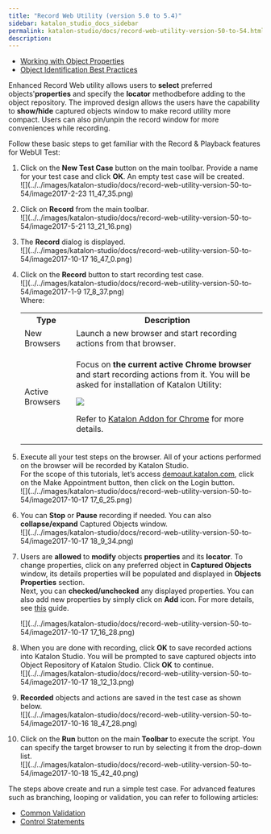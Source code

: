```yaml
---
title: "Record Web Utility (version 5.0 to 5.4)" 
sidebar: katalon_studio_docs_sidebar
permalink: katalon-studio/docs/record-web-utility-version-50-to-54.html 
description: 
---
```

*   [Working with Object Properties](https://docs.katalon.com/x/ZxlO)
*   [Object Identification Best Practices](https://docs.katalon.com/display/KD/Optimizing+Object+Identification+and+Tools)

Enhanced Record Web utility allows users to **select** preferred objects'**properties** and specify the **locator** methodbefore adding to the object repository. The improved design allows the users have the capability to **show/hide** captured objects window to make record utility more compact. Users can also pin/unpin the record window for more conveniences while recording.

Follow these basic steps to get familiar with the Record & Playback features for WebUI Test:  

1.  Click on the **New Test Case** button on the main toolbar. Provide a name for your test case and click **OK**. An empty test case will be created.   
    ![](../../images/katalon-studio/docs/record-web-utility-version-50-to-54/image2017-2-23 11_47_35.png)  
      
    
2.  Click on **Record** from the main toolbar.  
    ![](../../images/katalon-studio/docs/record-web-utility-version-50-to-54/image2017-5-21 13_21_16.png)  
      
    
3.  The **Record** dialog is displayed.  
    ![](../../images/katalon-studio/docs/record-web-utility-version-50-to-54/image2017-10-17 16_47_0.png)  
      
    
4.  Click on the **Record** button to start recording test case.   
    ![](../../images/katalon-studio/docs/record-web-utility-version-50-to-54/image2017-1-9 17_8_37.png)  
    Where:
    
    <table class="wrapped confluenceTable"><colgroup><col><col></colgroup><tbody><tr class="xtr-0"><th class="xtd-0-0 confluenceTh">Type</th><th class="xtd-0-1 confluenceTh">Description</th></tr><tr class="xtr-1"><td class="xtd-1-0 confluenceTd">New Browsers</td><td class="xtd-1-1 confluenceTd">Launch a new browser and start recording actions from that browser.</td></tr><tr class="xtr-2"><td class="xtd-2-0 confluenceTd">Active Browsers</td><td class="xtd-2-1 confluenceTd"><div class="content-wrapper"><p>Focus on <strong>the current active Chrome browser</strong> and start recording actions from it. You will be asked for installation of Katalon Utility:</p><p><span class="confluence-embedded-file-wrapper"><img class="confluence-embedded-image" src="../../images/katalon-studio/docs/record-web-utility-version-50-to-54/image2017-2-23 11_54_29.png" data-image-src="/download/attachments/5118055/image2017-2-23%2011%3A54%3A29.png?version=1&amp;modificationDate=1507618629000&amp;api=v2" data-unresolved-comment-count="0" data-linked-resource-id="5118030" data-linked-resource-version="1" data-linked-resource-type="attachment" data-linked-resource-default-alias="image2017-2-23 11:54:29.png" data-base-url="https://docs.katalon.com" data-linked-resource-content-type="image/png" data-linked-resource-container-id="5118055" data-linked-resource-container-version="1"></span></p><p>Refer to <a href="/display/KD/Katalon+Addon+for+Chrome">Katalon Addon for Chrome</a> for more details.</p></div></td></tr></tbody></table>
    
      
      
    
5.  Execute all your test steps on the browser. All of your actions performed on the browser will be recorded by Katalon Studio.   
    For the scope of this tutorials, let’s access [demoaut.katalon.com](http://demoaut.katalon.com), click on the Make Appointment button, then click on the Login button.  
    ![](../../images/katalon-studio/docs/record-web-utility-version-50-to-54/image2017-10-17 17_6_25.png)  
      
    
6.  You can **Stop** or **Pause** recording if needed. You can also **collapse/expand** Captured Objects window.   
    ![](../../images/katalon-studio/docs/record-web-utility-version-50-to-54/image2017-10-17 18_9_34.png)  
      
    
7.  Users are **allowed** to **modify** objects **properties** and its **locator**. To change properties, click on any preferred object in **Captured Objects** window, its details properties will be populated and displayed in **Objects Properties** section.   
    Next, you can **checked/unchecked** any displayed properties. You can also add new properties by simply click on **Add** icon. For more details, see [this](https://docs.katalon.com/x/ZxlO) guide.   
      
    ![](../../images/katalon-studio/docs/record-web-utility-version-50-to-54/image2017-10-17 17_16_28.png)  
      
    
8.  When you are done with recording, click **OK** to save recorded actions into Katalon Studio. You will be prompted to save captured objects into Object Repository of Katalon Studio. Click **OK** to continue.  
    ![](../../images/katalon-studio/docs/record-web-utility-version-50-to-54/image2017-10-17 18_12_13.png)  
      
    
9.  **Recorded** objects and actions are saved in the test case as shown below.  
    ![](../../images/katalon-studio/docs/record-web-utility-version-50-to-54/image2017-10-16 18_47_28.png)  
      
    
10.  Click on the **Run** button on the main **Toolbar** to execute the script. You can specify the target browser to run by selecting it from the drop-down list.   
    ![](../../images/katalon-studio/docs/record-web-utility-version-50-to-54/image2017-10-18 15_42_40.png)  
      
    

The steps above create and run a simple test case. For advanced features such as branching, looping or validation, you can refer to following articles: 

*   [Common Validation](https://www.katalon.com/tutorials/common-validation/) 
*   [Control Statements](/display/KD/Control+Statements)